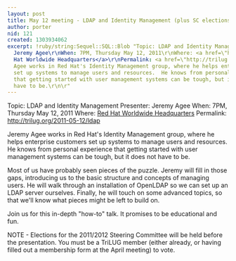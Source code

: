 ```yaml
---
layout: post
title: May 12 meeting - LDAP and Identity Management (plus SC elections)
author: porter
nid: 121
created: 1303934062
excerpt: !ruby/string:Sequel::SQL::Blob "Topic: LDAP and Identity Management\r\nPresenter:
  Jeremy Agee\r\nWhen: 7PM, Thursday May 12, 2011\r\nWhere: <a href=\"http://www.redhat.com/about/contact/ww/americas/raleigh.html\">Red
  Hat Worldwide Headquarters</a>\r\nPermalink: <a href=\"http://trilug.org/2011-05-12/ldap\">http://trilug.org/2011-05-12/ldap</a>\r\n\r\nJeremy
  Agee works in Red Hat's Identity Management group, where he helps enterprise customers
  set up systems to manage users and resources.  He knows from personal experience
  that getting started with user management systems can be tough, but it does not
  have to be.\r\n\r"
---
```

Topic: LDAP and Identity Management
Presenter: Jeremy Agee
When: 7PM, Thursday May 12, 2011
Where: <a href="http://www.redhat.com/about/contact/ww/americas/raleigh.html">Red Hat Worldwide Headquarters</a>
Permalink: <a href="http://trilug.org/2011-05-12/ldap">http://trilug.org/2011-05-12/ldap</a>

Jeremy Agee works in Red Hat's Identity Management group, where he helps enterprise customers set up systems to manage users and resources.  He knows from personal experience that getting started with user management systems can be tough, but it does not have to be.

Most of us have probably seen pieces of the puzzle.  Jeremy will fill in those gaps, introducing us to the basic structure and concepts of managing users.  He will walk through an installation of OpenLDAP so we can set up an LDAP server ourselves.  Finally, he will touch on some advanced topics, so that we'll know what pieces might be left to build on.

Join us for this in-depth "how-to" talk.  It promises to be educational and fun.

NOTE - Elections for the 2011/2012 Steering Committee will be held before the presentation.  You must be a TriLUG member (either already, or having filled out a membership form at the April meeting) to vote.
